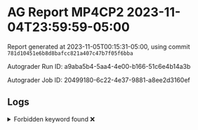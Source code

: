 # AG Report MP4CP2 2023-11-04T23:59:59-05:00 
Report generated at 2023-11-05T00:15:31-05:00, using commit ``781d10451e6b8d8bafcc821a407c47b7f05f6bba``

Autograder Run ID: a9aba5b4-5aa4-4e00-b166-51c6e4b14a3b

Autograder Job ID: 20499180-6c22-4e37-9881-a8ee2d3160ef


## Logs
<details><summary>Forbidden keyword found ❌</summary> 

 ``` 
 /tmp/dut/hdl/cache/PLRU.sv:48:        //$display("??");
 
 ``` 

 </details> 
